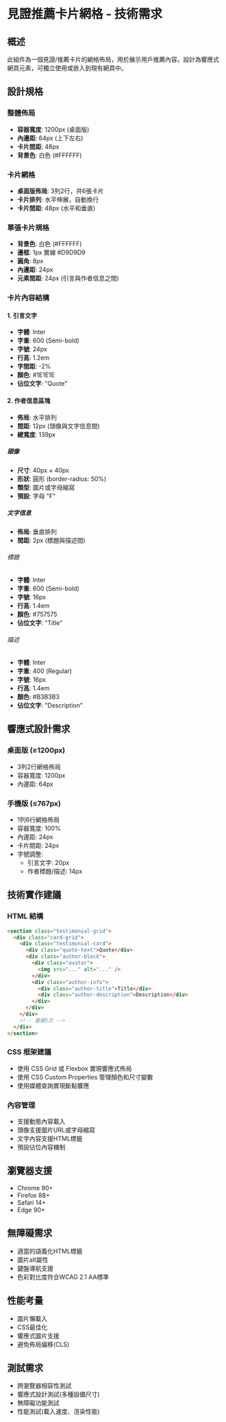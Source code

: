 # 見證推薦卡片網格 - 技術需求

## 概述
此組件為一個見證/推薦卡片的網格佈局，用於展示用戶推薦內容。設計為響應式網頁元素，可獨立使用或嵌入到現有網頁中。

## 設計規格

### 整體佈局
- **容器寬度**: 1200px (桌面版)
- **內邊距**: 64px (上下左右)
- **卡片間距**: 48px
- **背景色**: 白色 (#FFFFFF)

### 卡片網格
- **桌面版佈局**: 3列2行，共6張卡片
- **卡片排列**: 水平伸展，自動換行
- **卡片間距**: 48px (水平和垂直)

### 單張卡片規格
- **背景色**: 白色 (#FFFFFF)
- **邊框**: 1px 實線 #D9D9D9
- **圓角**: 8px
- **內邊距**: 24px
- **元素間距**: 24px (引言與作者信息之間)

### 卡片內容結構

#### 1. 引言文字
- **字體**: Inter
- **字重**: 600 (Semi-bold)
- **字號**: 24px
- **行高**: 1.2em
- **字間距**: -2%
- **顏色**: #1E1E1E
- **佔位文字**: "Quote"

#### 2. 作者信息區塊
- **佈局**: 水平排列
- **間距**: 12px (頭像與文字信息間)
- **總寬度**: 139px

##### 頭像
- **尺寸**: 40px × 40px
- **形狀**: 圓形 (border-radius: 50%)
- **類型**: 圖片或字母縮寫
- **預設**: 字母 "F"

##### 文字信息
- **佈局**: 垂直排列
- **間距**: 2px (標題與描述間)

###### 標題
- **字體**: Inter
- **字重**: 600 (Semi-bold)
- **字號**: 16px
- **行高**: 1.4em
- **顏色**: #757575
- **佔位文字**: "Title"

###### 描述
- **字體**: Inter
- **字重**: 400 (Regular)
- **字號**: 16px
- **行高**: 1.4em
- **顏色**: #B3B3B3
- **佔位文字**: "Description"

## 響應式設計需求

### 桌面版 (≥1200px)
- 3列2行網格佈局
- 容器寬度: 1200px
- 內邊距: 64px



### 手機版 (≤767px)
- 1列6行網格佈局
- 容器寬度: 100%
- 內邊距: 24px
- 卡片間距: 24px
- 字號調整:
  - 引言文字: 20px
  - 作者標題/描述: 14px

## 技術實作建議

### HTML 結構
```html
<section class="testimonial-grid">
  <div class="card-grid">
    <div class="testimonial-card">
      <div class="quote-text">Quote</div>
      <div class="author-block">
        <div class="avatar">
          <img src="..." alt="..." />
        </div>
        <div class="author-info">
          <div class="author-title">Title</div>
          <div class="author-description">Description</div>
        </div>
      </div>
    </div>
    <!-- 重複5次 -->
  </div>
</section>
```

### CSS 框架建議
- 使用 CSS Grid 或 Flexbox 實現響應式佈局
- 使用 CSS Custom Properties 管理顏色和尺寸變數
- 使用媒體查詢實現斷點響應

### 內容管理
- 支援動態內容載入
- 頭像支援圖片URL或字母縮寫
- 文字內容支援HTML標籤
- 預設佔位內容機制

## 瀏覽器支援
- Chrome 90+
- Firefox 88+
- Safari 14+
- Edge 90+

## 無障礙需求
- 適當的語義化HTML標籤
- 圖片alt屬性
- 鍵盤導航支援
- 色彩對比度符合WCAG 2.1 AA標準

## 性能考量
- 圖片懶載入
- CSS最佳化
- 響應式圖片支援
- 避免佈局偏移(CLS)

## 測試需求
- 跨瀏覽器相容性測試
- 響應式設計測試(多種設備尺寸)
- 無障礙功能測試
- 性能測試(載入速度、渲染性能)